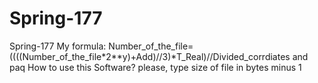 # Spring-177
Spring-177
My formula:
Number_of_the_file=((((Number_of_the_file*2**y)+Add)//3)*T_Real)//Divided_corrdiates
and paq
How to use this Software? 
please, type size of file in bytes minus 1
